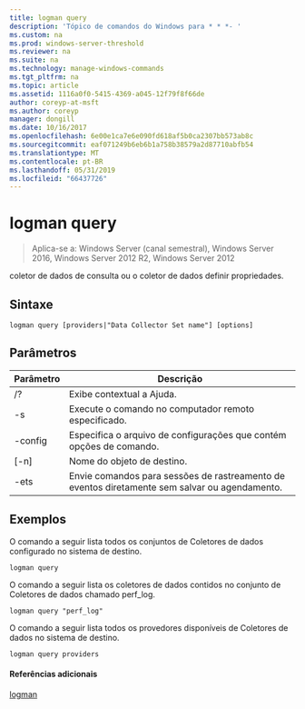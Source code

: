 ```yaml
---
title: logman query
description: 'Tópico de comandos do Windows para * * *- '
ms.custom: na
ms.prod: windows-server-threshold
ms.reviewer: na
ms.suite: na
ms.technology: manage-windows-commands
ms.tgt_pltfrm: na
ms.topic: article
ms.assetid: 1116a0f0-5415-4369-a045-12f79f8f66de
author: coreyp-at-msft
ms.author: coreyp
manager: dongill
ms.date: 10/16/2017
ms.openlocfilehash: 6e00e1ca7e6e090fd618af5b0ca2307bb573ab8c
ms.sourcegitcommit: eaf071249b6eb6b1a758b38579a2d87710abfb54
ms.translationtype: MT
ms.contentlocale: pt-BR
ms.lasthandoff: 05/31/2019
ms.locfileid: "66437726"
---
```

# <a name="logman-query"></a>logman query

>Aplica-se a: Windows Server (canal semestral), Windows Server 2016, Windows Server 2012 R2, Windows Server 2012

coletor de dados de consulta ou o coletor de dados definir propriedades.  

## <a name="syntax"></a>Sintaxe  
```  
logman query [providers|"Data Collector Set name"] [options]  
```  
## <a name="parameters"></a>Parâmetros  

|     Parâmetro      |                                 Descrição                                  |
|--------------------|------------------------------------------------------------------------------|
|         /?         |                       Exibe contextual a Ajuda.                       |
| -s <computer name> |            Execute o comando no computador remoto especificado.             |
|  -config <value>   |           Especifica o arquivo de configurações que contém opções de comando.            |
|    [-n] <name>     |                          Nome do objeto de destino.                          |
|        -ets        | Envie comandos para sessões de rastreamento de eventos diretamente sem salvar ou agendamento. |

## <a name="BKMK_examples"></a>Exemplos  
O comando a seguir lista todos os conjuntos de Coletores de dados configurado no sistema de destino.  
```  
logman query  
```  
O comando a seguir lista os coletores de dados contidos no conjunto de Coletores de dados chamado perf_log.  
```  
logman query "perf_log"  
```  
O comando a seguir lista todos os provedores disponíveis de Coletores de dados no sistema de destino.  
```  
logman query providers  
```  
#### <a name="additional-references"></a>Referências adicionais  
[logman](logman.md)  
